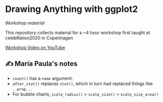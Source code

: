 # Drawing Anything with ggplot2

*Workshop material*

This repository collects material for a ~4 hour workshop first taught at celebRation2020 in Copenhagen

[Workshop Video on YouTube](https://www.youtube.com/watch?v=h29g21z0a68)


## :writing_hand: María Paula's notes

- `count()` has a `name` argument.
- `after_stat()` replaces `stat()`, which in turn had replaced things like `..prop..`.
- For bubble charts, `scale_radius()` > `scale_size()` > `scale_size_area()`
